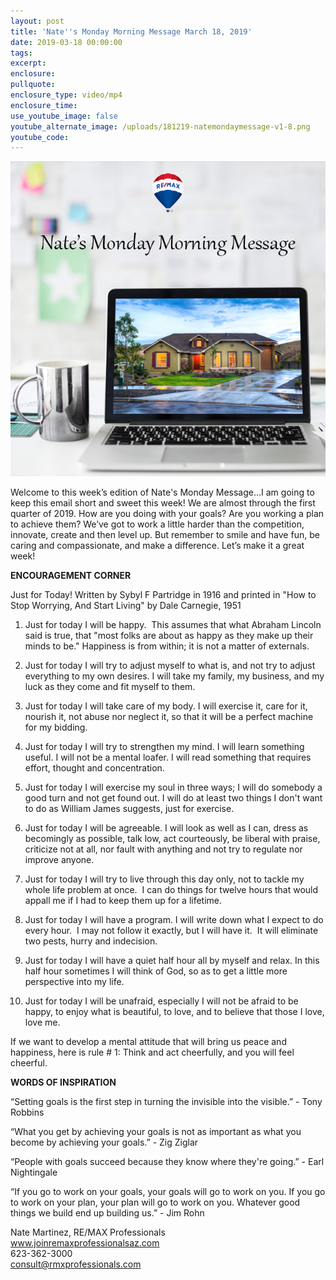 ```yaml
---
layout: post
title: 'Nate''s Monday Morning Message March 18, 2019'
date: 2019-03-18 00:00:00
tags:
excerpt:
enclosure:
pullquote:
enclosure_type: video/mp4
enclosure_time:
use_youtube_image: false
youtube_alternate_image: /uploads/181219-natemondaymessage-v1-8.png
youtube_code:
---
```


![](/uploads/181219-natemondaymessage-v1-7.png)

Welcome to this week’s edition of Nate's Monday Message…I am going to keep this email short and sweet this week! We are almost through the first quarter of 2019. How are you doing with your goals? Are you working a plan to achieve them? We’ve got to work a little harder than the competition, innovate, create and then level up. But remember to smile and have fun, be caring and compassionate, and make a difference. Let’s make it a great week!

**ENCOURAGEMENT CORNER**

Just for Today! Written by Sybyl F Partridge in 1916 and printed in "How to Stop Worrying, And Start Living" by Dale Carnegie, 1951

1. Just for today I will be happy.  This assumes that what Abraham Lincoln said is true, that "most folks are about as happy as they make up their minds to be." Happiness is from within; it is not a matter of externals.

2. Just for today I will try to adjust myself to what is, and not try to adjust everything to my own desires. I will take my family, my business, and my luck as they come and fit myself to them.

3. Just for today I will take care of my body. I will exercise it, care for it, nourish it, not abuse nor neglect it, so that it will be a perfect machine for my bidding.

4. Just for today I will try to strengthen my mind. I will learn something useful. I will not be a mental loafer. I will read something that requires effort, thought and concentration.

5. Just for today I will exercise my soul in three ways; I will do somebody a good turn and not get found out. I will do at least two things I don't want to do as William James suggests, just for exercise.

6. Just for today I will be agreeable. I will look as well as I can, dress as becomingly as possible, talk low, act courteously, be liberal with praise, criticize not at all, nor fault with anything and not try to regulate nor improve anyone.

7. Just for today I will try to live through this day only, not to tackle my whole life problem at once.  I can do things for twelve hours that would appall me if I had to keep them up for a lifetime.

8. Just for today I will have a program. I will write down what I expect to do every hour.  I may not follow it exactly, but I will have it.  It will eliminate two pests, hurry and indecision.

9. Just for today I will have a quiet half hour all by myself and relax. In this half hour sometimes I will think of God, so as to get a little more perspective into my life.

10. Just for today I will be unafraid, especially I will not be afraid to be happy, to enjoy what is beautiful, to love, and to believe that those I love, love me.

If we want to develop a mental attitude that will bring us peace and happiness, here is rule # 1: Think and act cheerfully, and you will feel cheerful.

**WORDS OF INSPIRATION**

“Setting goals is the first step in turning the invisible into the visible.” - Tony Robbins

“What you get by achieving your goals is not as important as what you become by achieving your goals.” - Zig Ziglar

“People with goals succeed because they know where they're going.” - Earl Nightingale

“If you go to work on your goals, your goals will go to work on you. If you go to work on your plan, your plan will go to work on you. Whatever good things we build end up building us.” - Jim Rohn

Nate Martinez, RE/MAX Professionals<br>www.joinremaxprofessionalsaz.com<br>623-362-3000<br>consult@rmxprofessionals.com
